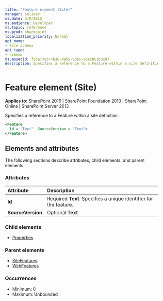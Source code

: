 ```yaml
---
title: "Feature element (Site)"
manager: soliver
ms.date: 3/9/2015
ms.audience: Developer
ms.topic: reference
ms.prod: sharepoint
localization_priority: Normal
api_name:
- Site schema
api_type:
- schema
ms.assetid: f2ba770d-4b36-4865-9365-5bec061b8c07
description: Specifies a reference to a Feature within a site definition. 
---
```


# Feature element (Site)

**Applies to:** SharePoint 2016 | SharePoint Foundation 2013 | SharePoint Online | SharePoint Server 2013
  
Specifies a reference to a Feature within a site definition. 
  
```XML
<Feature
  Id = "Text"  SourceVersion = "Text">
</Feature>
```

## Elements and attributes

The following sections describe attributes, child elements, and parent elements.

### Attributes

|**Attribute**|**Description**|
|:-----|:-----|
|**Id** <br/> |Required **Text**. Specifies a unique identifier for the feature.  <br/> |
|**SourceVersion** <br/> |Optional **Text**.  <br/> |
   
### Child elements

- [Properties](properties-element-site.md)
   
### Parent elements

- [SiteFeatures](sitefeatures-element-site.md)
- [WebFeatures](webfeatures-element-site.md)
   
### Occurrences

- Minimum: 0
- Maximum: Unbounded  

<br/> 
   

